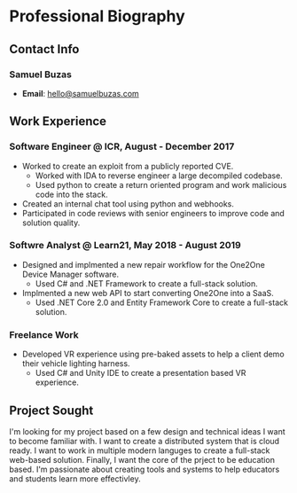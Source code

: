 # Professional Biography

## Contact Info

### Samuel Buzas
- **Email**: hello@samuelbuzas.com

## Work Experience

### Software Engineer @ **ICR**, August - December 2017

- Worked to create an exploit from a publicly reported CVE. 
  - Worked with IDA to reverse engineer a large decompiled codebase. 
  - Used python to create a return oriented program and work malicious code into the stack.
- Created an internal chat tool using python and webhooks.
- Participated in code reviews with senior engineers to improve code and solution quality.

### Softwre Analyst @ **Learn21**, May 2018 - August 2019

- Designed and implmented a new repair workflow for the One2One Device Manager software.
  - Used C# and .NET Framework to create a full-stack solution.
- Implmented a new web API to start converting One2One into a SaaS.
  - Used .NET Core 2.0 and Entity Framework Core to create a full-stack solution.


### Freelance Work

- Developed VR experience using pre-baked assets to help a client demo their vehicle lighting harness.
  - Used C# and Unity IDE to create a presentation based VR experience.

## Project Sought

I'm looking for my project based on a few design and technical ideas I want to become familiar with. I want to create a distributed system that is cloud ready. I want to work in multiple modern languges to create a full-stack web-based solution. Finally, I want the core of the prject to be education based. I'm passionate about creating tools and systems to help educators and students learn more effectivley.
